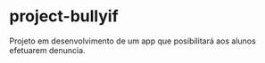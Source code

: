 # project-bullyif
Projeto em desenvolvimento de um app que posibilitará aos alunos efetuarem denuncia.

